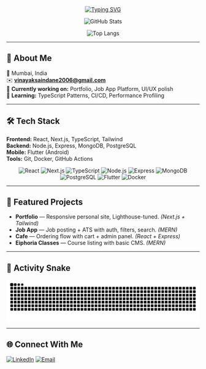 <div align="center">

[![Typing SVG](https://readme-typing-svg.demolab.com?font=Fira+Code&size=28&pause=1200&color=00D1B2&center=true&vCenter=true&width=900&lines=Hi%2C+I'm+Vinayak+Saindane+👋;Frontend+•+Full-Stack+•+Mobile;Building+useful+apps+with+React%2C+Node%2C+Flutter;Always+learning+TypeScript%2C+DevOps%2C+AI)](https://git.io/typing-svg)


</div>

<div align="center">

![GitHub Stats](https://github-readme-stats.vercel.app/api?username=VinayakSaindane&show_icons=true&theme=tokyonight&hide_border=true&rank_icon=github)


![Top Langs](https://github-readme-stats.vercel.app/api/top-langs/?username=VinayakSaindane&layout=compact&langs_count=8&theme=tokyonight&hide_border=true&cache_seconds=86400)

</div>




---

## 📌 About Me  
📍 Mumbai, India  
✉️ **vinayaksaindane2006@gmail.com**  
🔭 **Currently working on:** Portfolio, Job App Platform, UI/UX polish  
🧠 **Learning:** TypeScript Patterns, CI/CD, Performance Profiling  

---

## 🛠 Tech Stack

**Frontend:** React, Next.js, TypeScript, Tailwind  
**Backend:** Node.js, Express, MongoDB, PostgreSQL  
**Mobile:** Flutter (Android)  
**Tools:** Git, Docker, GitHub Actions  

<div align="center">

![React](https://img.shields.io/badge/React-20232A?logo=react&logoColor=61DAFB)
![Next.js](https://img.shields.io/badge/Next.js-000000?logo=nextdotjs&logoColor=white)
![TypeScript](https://img.shields.io/badge/TypeScript-3178C6?logo=typescript&logoColor=white)
![Node.js](https://img.shields.io/badge/Node.js-339933?logo=node.js&logoColor=white)
![Express](https://img.shields.io/badge/Express-000000?logo=express&logoColor=white)
![MongoDB](https://img.shields.io/badge/MongoDB-47A248?logo=mongodb&logoColor=white)
![PostgreSQL](https://img.shields.io/badge/PostgreSQL-4169E1?logo=postgresql&logoColor=white)
![Flutter](https://img.shields.io/badge/Flutter-02569B?logo=flutter&logoColor=white)
![Docker](https://img.shields.io/badge/Docker-2496ED?logo=docker&logoColor=white)

</div>

---

## 🚀 Featured Projects

- **Portfolio** — Responsive personal site, Lighthouse-tuned. *(Next.js + Tailwind)*  
- **Job App** — Job posting + ATS with auth, filters, search. *(MERN)*  
- **Cafe** — Ordering flow with cart + admin panel. *(React + Express)*  
- **Eiphoria Classes** — Course listing with basic CMS. *(MERN)*  

---

## 🐍 Activity Snake  


<picture>
  <source media="(prefers-color-scheme: dark)" srcset="https://raw.githubusercontent.com/VinayakSaindane/VinayakSaindane/output/github-snake-dark.svg" />
  <source media="(prefers-color-scheme: light)" srcset="https://raw.githubusercontent.com/VinayakSaindane/VinayakSaindane/output/github-snake.svg" />
  <img alt="github-snake" src="https://raw.githubusercontent.com/VinayakSaindane/VinayakSaindane/output/github-snake.svg" />
</picture>


---

## 🌐 Connect With Me  

[![LinkedIn](https://img.shields.io/badge/LinkedIn-0077B5?style=for-the-badge&logo=linkedin&logoColor=white)](https://www.linkedin.com/in/vinayak-saindane/)
[![Email](https://img.shields.io/badge/Email-D14836?style=for-the-badge&logo=gmail&logoColor=white)](mailto:vinayaksaindane2006@gmail.com.com)

